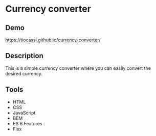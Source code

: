# Currency converter

## Demo
https://tiocassi.github.io/currency-converter/

## Description
This is a simple currency converter where you can easily convert the desired currency.

## Tools

- HTML
- CSS
- JavaScript
- BEM
- ES 6 Features
- Flex
